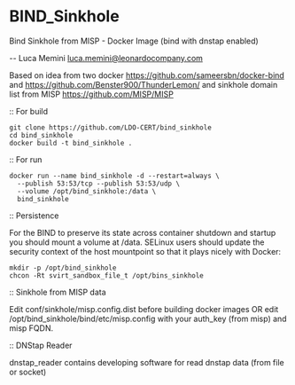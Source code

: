 # BIND_Sinkhole

Bind Sinkhole from MISP - Docker Image (bind with dnstap enabled)

-- Luca Memini <luca.memini@leonardocompany.com>

Based on idea from two docker https://github.com/sameersbn/docker-bind and https://github.com/Benster900/ThunderLemon/ 
and sinkhole domain list from MISP https://github.com/MISP/MISP

:: For build

```
git clone https://github.com/LDO-CERT/bind_sinkhole
cd bind_sinkhole
docker build -t bind_sinkhole .
```

:: For run

```
docker run --name bind_sinkhole -d --restart=always \
  --publish 53:53/tcp --publish 53:53/udp \
  --volume /opt/bind_sinkhole:/data \
  bind_sinkhole
```

:: Persistence

For the BIND to preserve its state across container shutdown and startup you should mount a volume at /data.
SELinux users should update the security context of the host mountpoint so that it plays nicely with Docker:

```
mkdir -p /opt/bind_sinkhole
chcon -Rt svirt_sandbox_file_t /opt/bins_sinkhole
```

:: Sinkhole from MISP data

Edit conf/sinkhole/misp.config.dist before building docker images OR edit
/opt/bind_sinkhole/bind/etc/misp.config with your auth_key (from misp) and misp FQDN.


:: DNStap Reader

dnstap_reader contains developing software for read dnstap data (from file or socket)
